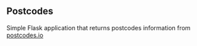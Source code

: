 ## Postcodes
Simple Flask application that returns postcodes information from [postcodes.io](http://postcodes.io)
